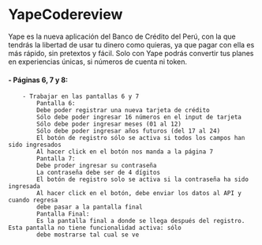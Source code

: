 # YapeCodereview

Yape es la nueva aplicación del Banco de Crédito del Perú, con la que tendrás la libertad
de usar tu dinero como quieras, ya que pagar con ella es más rápido, sin pretextos y fácil.
Solo con Yape podrás convertir tus planes en experiencias únicas, si números de cuenta ni token.


#### - Páginas 6, 7 y 8:
        - Trabajar en las pantallas 6 y 7
            Pantalla 6:
            Debe poder registrar una nueva tarjeta de crédito
            Sólo debe poder ingresar 16 números en el input de tarjeta
            Sólo debe poder ingresar meses (01 al 12)
            Sólo debe poder ingresar años futuros (del 17 al 24)
            El botón de registro sólo se activa si todos los campos han sido ingresados
            Al hacer click en el botón nos manda a la página 7
            Pantalla 7:
            Debe proder ingresar su contraseña
            La contraseña debe ser de 4 dígitos
            El botón de registro solo se activa si la contraseña ha sido ingresada
            Al hacer click en el botón, debe enviar los datos al API y cuando regresa
            debe pasar a la pantalla final
            Pantalla Final:
            Es la pantalla final a donde se llega después del registro. Esta pantalla no tiene funcionalidad activa: sólo 
            debe mostrarse tal cual se ve

